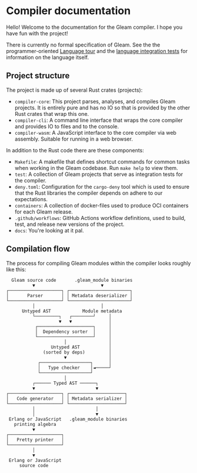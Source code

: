 # Compiler documentation

Hello! Welcome to the documentation for the Gleam compiler. I hope you have fun
with the project!

There is currently no formal specification of Gleam. See the the
programmer-oriented [Language tour][language-tour] and the [language integration
tests][language-tests] for information on the language itself.

[language-tour]: https://gleam.run/book/tour/index.html
[language-tests]: https://github.com/gleam-lang/gleam/tree/main/test/language

## Project structure

The project is made up of several Rust crates (projects):

- `compiler-core`: This project parses, analyses, and compiles Gleam projects.
  It is entirely pure and has no IO so that is provided by the other Rust crates
  that wrap this one.
- `compiler-cli`: A command line interface that wraps the core compiler and
  provides IO to files and to the console.
- `compiler-wasm`: A JavaScript interface to the core compiler via web assembly.
  Suitable for running in a web browser.

In addition to the Rust code there are these components:

- `Makefile`: A makefile that defines shortcut commands for common tasks when
  working in the Gleam codebase. Run `make help` to view them.
- `test`: A collection of Gleam projects that serve as integration tests for the
  compiler.
- `deny.toml`: Configuration for the `cargo-deny` tool which is used to ensure
  that the Rust libraries the compiler depends on adhere to our expectations.
- `containers`: A collection of docker-files used to produce OCI containers for
  each Gleam release.
- `.github/workflows`: GitHub Actions workflow definitions, used to build, test,
  and release new versions of the project.
- `docs`: You're looking at it pal.

## Compilation flow

The process for compiling Gleam modules within the compiler looks roughly like
this:

```text
  Gleam source code       .gleam_module binaries
          ▼                         ▼
┌────────────────────┐ ┌───────────────────────┐
│       Parser       │ │ Metadata deserializer │
└────────────────────┘ └───────────────────────┘
          │                         │
      Untyped AST            Module metadata
          └─────────┐   ┌────────┘     │
                    ▼   ▼              │
           ┌─────────────────────┐     │
           │  Dependency sorter  │     │
           └─────────────────────┘     │
                      │                │
                 Untyped AST           │
              (sorted by deps)         │
                      ▼                │
            ┌───────────────────┐      │
            │   Type checker    │◄─────┘
            └───────────────────┘
                      │
          ┌────── Typed AST ──────┐
          ▼                       ▼
┌────────────────────┐ ┌─────────────────────┐
│   Code generator   │ │ Metadata serializer │
└────────────────────┘ └─────────────────────┘
          │                       │
          │                       ▼
 Erlang or JavaScript   .gleam_module binaries
   printing algebra
          ▼
┌────────────────────┐
│   Pretty printer   │
└────────────────────┘
          │
          ▼
 Erlang or JavaScript 
     source code
```
